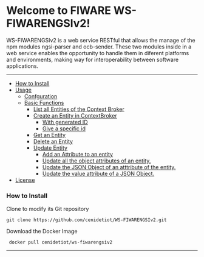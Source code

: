 Welcome to FIWARE WS-FIWARENGSIv2!
===================


WS-FIWARENGSIv2 is a web service RESTful that allows the manage of the npm modules ngsi-parser and ocb-sender. These two modules inside in a web service enables the opportunity to handle them in diferent platforms and environments, making way for interoperability between software applications.

----------


* [How to Install](#how-to-install)
* [Usage](#usage)
	* [Confguration](#import)
	* [Basic Functions](#basic-functions)
		* [List all Entities of the Context Broker ]()
		* [Create an Entity in ContextBroker]()
			* [With generated ID]()
			* [Give a specific id]()
		* [Get an Entity]()
		* [Delete an Entity]()
		* [Update Entity]()
			* [Add an Attribute to an entity]()
			* [Update all the object attributes of an entity.]()
			* [Update the JSON Object of an atttribute of the entity.]()
			* [Update the value attribute of a JSON Object.]()
* [License](#license)

### How to Install

Clone to modify its Git repository

    git clone https://github.com/cenidetiot/WS-FIWARENGSIv2.git
    
Download the Docker Image 
   
	 docker pull cenidetiot/ws-fiwarengsiv2


----------